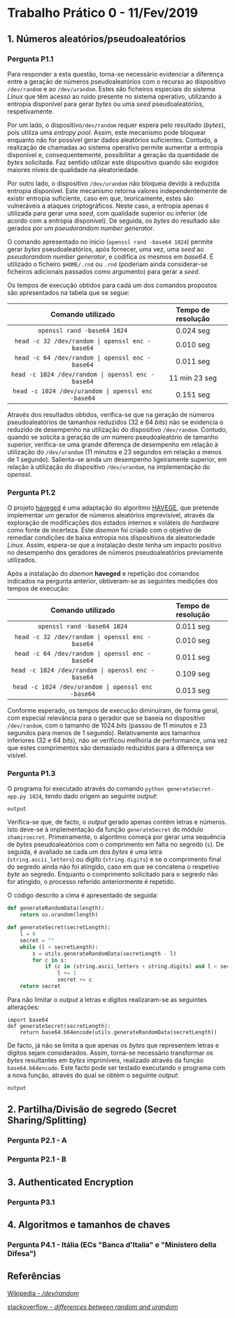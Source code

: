 # Trabalho Prático 0 - 11/Fev/2019



## 1. Números aleatórios/pseudoaleatórios



### Pergunta P1.1

Para responder a esta questão, torna-se necessário evidenciar a diferença entre a geração de números pseudoaleatórios com o recurso ao dispositivo `/dev/random` e ao `/dev/urandom`. Estes são ficheiros especiais do sistema *Linux* que têm acesso ao ruído presente no sistema operativo, utilizando a entropia disponível para gerar *bytes* ou uma *seed* pseudoaleatórios, respetivamente.

Por um lado, o dispositivo`/dev/random` requer espera pelo resultado (*bytes*), pois utiliza uma *entropy pool*. Assim, este mecanismo pode bloquear enquanto não for possível gerar dados aleatórios suficientes. Contudo, a realização de chamadas ao sistema operativo permite aumentar a entropia disponível e, consequentemente, possibilitar a geração da quantidade de *bytes* solicitada. Faz sentido utilizar este dispositivo quando são exigidos maiores níveis de qualidade na aleatoriedade.

Por outro lado, o dispositivo `/dev/urandom` não bloqueia devido à reduzida entropia disponível. Este mecanismo retorna valores independentemente de existir entropia suficiente, caso em que, teoricamente, estes são vulneráveis a ataques criptográficos. Neste caso, a entropia apenas é utilizada para gerar uma *seed*, com qualidade superior ou inferior (de acordo com a entropia disponível). De seguida, os *bytes* do resultado são gerados por um *pseudorandom number generator*.

O comando apresentado no início (`openssl rand -base64 1024`) permite gerar *bytes* pseudoaleatórios, após fornecer, uma vez, uma *seed* ao *pseudorandom number generator*, e codifica os mesmos em *base64*. É utilizado o ficheiro `$HOME/.rnd` ou `.rnd` (poderiam ainda considerar-se ficheiros adicionais passados como argumento) para gerar a *seed*.

Os tempos de execução obtidos para cada um dos comandos propostos são apresentados na tabela que se segue:

|                 Comando utilizado                  | Tempo de resolução |
| :------------------------------------------------: | :----------------: |
|            `openssl rand -base64 1024`             |     0.024 seg      |
|  `head -c 32 /dev/random \| openssl enc -base64`   |     0.010 seg      |
|  `head -c 64 /dev/random \| openssl enc -base64`   |     0.011 seg      |
| `head -c 1024 /dev/random \| openssl enc -base64`  |   11 min 23 seg    |
| `head -c 1024 /dev/urandom \| openssl enc -base64` |     0.151 seg      |

Através dos resultados obtidos, verifica-se que na geração de números pseudoaleatórios de tamanhos reduzidos (32 e 64 *bits*) não se evidencia o reduzido de desempenho na utilização do dispositivo `/dev/random`. Contudo, quando se solicita a geração de um número pseudoaleatório de tamanho superior, verifica-se uma grande diferença de desempenho em relação à utilização do `/dev/urandom` (11 minutos e 23 segundos em relação a menos de 1 segundo). Salienta-se ainda um desempenho ligeiramente superior, em relação à utilização do dispositivo `/dev/urandom`, na implementação do *openssl*.



### Pergunta P1.2

O projeto [haveged](http://www.issihosts.com/haveged/index.html) é uma adaptação do algoritmo [HAVEGE](http://www.irisa.fr/caps/projects/hipsor/), que pretende implementar um gerador de números aleatórios imprevisível, através da exploração de modificações dos estados internos e voláteis do *hardware* como fonte de incerteza. Este *daemon* foi criado com o objetivo de remediar condições de baixa entropia nos dispositivos de aleatoriedade *Linux*. Assim, espera-se que a instalação deste tenha um impacto positivo no desempenho dos geradores de números pseudoaleatórios previamente utilizados.

Após a instalação do *daemon* **haveged** e repetição dos comandos indicados na pergunta anterior, obtiveram-se as seguintes medições dos tempos de execução:

|                 Comando utilizado                  | Tempo de resolução |
| :------------------------------------------------: | :----------------: |
|            `openssl rand -base64 1024`             |     0.011 seg      |
|  `head -c 32 /dev/random \| openssl enc -base64`   |     0.010 seg      |
|  `head -c 64 /dev/random \| openssl enc -base64`   |     0.011 seg      |
| `head -c 1024 /dev/random \| openssl enc -base64`  |     0.109 seg      |
| `head -c 1024 /dev/urandom \| openssl enc -base64` |     0.013 seg      |

Conforme esperado, os tempos de execução diminuíram, de forma geral, com especial relevância para o gerador que se baseia no dispositivo `/dev/random`, com o tamanho de 1024 *bits* (passou de 11 minutos e 23 segundos para menos de 1 segundo). Relativamente aos tamanhos inferiores (32 e 64 *bits*), não se verificou melhoria de performance, uma vez que estes comprimentos são demasiado reduzidos para a diferença ser visível.



### Pergunta P1.3

O programa foi executado através do comando `python generateSecret-app.py 1024`, tendo dado origem ao seguinte *output*:

```
output
```

Verifica-se que, de facto, o *output* gerado apenas contém letras e números. Isto deve-se à implementação da função `generateSecret` do módulo `shamirsecret`. Primeiramente, o algoritmo começa por gerar uma sequência de *bytes* pseudoaleatórios com o comprimento em falta no segredo (`s`). De seguida, é avaliado se cada um dos *bytes* é uma letra (`string.ascii_letters`) ou dígito (`string.digits`) e se o comprimento final do segredo ainda não foi atingido, caso em que se concatena o respetivo *byte* ao segredo. Enquanto o comprimento solicitado para o segredo não for atingido, o processo referido anteriormente é repetido.

O código descrito a cima é apresentado de seguida:

```python
def generateRandomData(length):
    return os.urandom(length)

def generateSecret(secretLength):
	l = 0
	secret = ""
	while (l < secretLength):
		s = utils.generateRandomData(secretLength - l)
		for c in s:
			if (c in (string.ascii_letters + string.digits) and l < secretLength): # printable character
				l += 1
				secret += c
	return secret
```

Para não limitar o *output* a letras e dígitos realizaram-se as seguintes alterações:

```
import base64
def generateSecret(secretLength):
	return base64.b64encode(utils.generateRandomData(secretLength))
```

De facto, já não se limita a que apenas os *bytes* que representem letras e dígitos sejam considerados. Assim, torna-se necessário transformar os *bytes* resultantes em *bytes* imprimíveis, realizado através da função `base64.b64encode`. Este facto pode ser testado executando o programa com a nova função, através do qual se obtém o seguinte *output*:

```
output
```



## 2. Partilha/Divisão de segredo (Secret Sharing/Splitting)



### Pergunta P2.1 - A





### Pergunta P2.1 - B







## 3. Authenticated Encryption



### Pergunta P3.1







## 4. Algoritmos e tamanhos de chaves



### Pergunta P4.1 - Itália (ECs "Banca d'Italia" e "Ministero della Difesa")









## Referências

[Wikipedia - */dev/random*](https://en.wikipedia.org/wiki//dev/random?fbclid=IwAR3oZenGHfHH0Zq5myM0nq90_IBgkuNUQ_VTqCoIl1K2BoY23Y3W0YrPiLw)

[stackoverflow - *differences between random and urandom*](https://stackoverflow.com/questions/23712581/differences-between-random-and-urandom)
